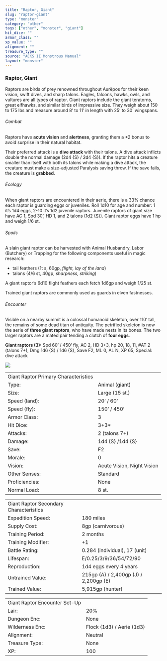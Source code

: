 ```yaml
---
title: "Raptor, Giant"
slug: "raptor-giant"
type: "monster"
category: "other"
tags: ["other", "monster", "giant"]
hit_dice: ""
armor_class: ""
xp_value: ""
alignment: ""
treasure_type: ""
source: "ACKS II Monstrous Manual"
layout: "monster"
---
```


### Raptor, Giant

Raptors are birds of prey renowned throughout Aurëpos for their keen vision, swift dives, and sharp
talons. Eagles, falcons, hawks, owls, and vultures are all types of raptor. Giant raptors include
the giant teratorns, great elfhawks, and similar birds of impressive size. They weigh about 150 to
175 lbs and measure around 8’ to 11’ in length with 25’ to 30’ wingspans.

###### Combat

Raptors have **acute vision** and **alertness**, granting them a +2 bonus to avoid surprise in
their natural habitat.

Their preferred attack is a **dive attack** with their talons. A dive attack inflicts double the
normal damage (2d4 {S} / 2d4 {S}). If the raptor hits a creature smaller than itself with both its
talons while making a dive attack, the creature must make a size-adjusted Paralysis saving throw. If
the save fails, the creature is **grabbed**.

###### Ecology

When giant raptors are encountered in their aerie, there is a 33% chance each raptor is guarding
eggs or juveniles. Roll 1d10 for age and number: 1 it’s 1d4 eggs, 2-10 it’s 1d2 juvenile raptors.
Juvenile raptors of giant size have AC 1, Spd 30’, HD 1, and 2 talons (1d2 {S}). Giant raptor eggs
have 1 hp and weigh 1/6 st.

###### Spoils

A slain giant raptor can be harvested with Animal Husbandry, Labor (Butchery) or Trapping for the
following components useful in magic research:

* tail feathers (1t s, 60gp, *flight, lay of the land*)
* talons (4/6 st, 40gp, *sharpness, striking*)

A giant raptor’s 6d10 flight feathers each fetch 1d6gp and weigh 1/25 st.

Trained giant raptors are commonly used as guards in elven fastnesses.

###### Encounter

Visible on a nearby summit is a colossal humanoid skeleton, over 110’ tall, the remains of some
dead titan of antiquity. The petrified skeleton is now the aerie of **three giant raptors**, who
have made nests in its bones. The two larger raptors are a mated pair tending a clutch of **four
eggs**.

**Giant raptors (3):** Spd 60’ / 450’ fly, AC 2, HD 3+3, hp 20, 18, 11, #AT 2 (talons 7+), Dmg 1d6
{S} / 1d6 {S}, Save F2, ML 0, AL N, XP 65; Special: dive attack

![](data:image/png;base64...)

|  |  |
| --- | --- |
| Giant Raptor Primary Characteristics | |
| Type: | Animal (giant) |
| Size: | Large (15 st.) |
| Speed (land): | 20’ / 60’ |
| Speed (fly): | 150’ / 450’ |
| Armor Class: | 3 |
| Hit Dice: | 3+3\* |
| Attacks: | 2 (talons 7+) |
| Damage: | 1d4 {S} /1d4 {S} |
| Save: | F2 |
| Morale: | 0 |
| Vision: | Acute Vision, Night Vision |
| Other Senses: | Standard |
| Proficiencies: | None |
| Normal Load: | 8 st. |

|  |  |
| --- | --- |
| Giant Raptor Secondary Characteristics | |
| Expedition Speed: | 180 miles |
| Supply Cost: | 8gp (carnivorous) |
| Training Period: | 2 months |
| Training Modifier: | +1 |
| Battle Rating: | 0.284 (individual), 17 (unit) |
| Lifespan: | E/0.25/3/9/36/54/72/90 |
| Reproduction: | 1d4 eggs every 4 years |
| Untrained Value: | 215gp (A) / 2,400gp (J) / 2,200gp (E) |
| Trained Value: | 5,915gp (hunter) |

|  |  |
| --- | --- |
| Giant Raptor Encounter Set-Up | |
| Lair: | 20% |
| Dungeon Enc: | None |
| Wilderness Enc: | Flock (1d3) / Aerie (1d3) |
| Alignment: | Neutral |
| Treasure Type: | None |
| XP: | 100 |
